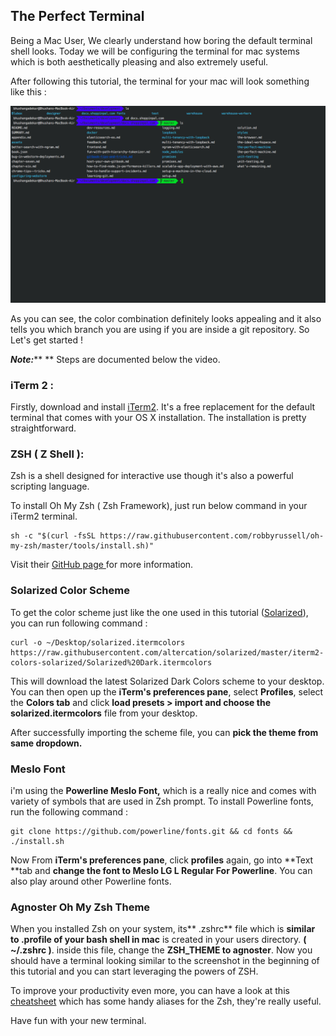 ## The Perfect Terminal

Being a Mac User, We clearly understand how boring the default terminal shell looks. Today we will be configuring the terminal for mac systems which is both aesthetically pleasing and also extremely useful.

After following this tutorial, the terminal for your mac will look something like this :

![](/assets/iTERM2.png)

As you can see, the color combination definitely looks appealing and it also tells you which branch you are using if you are inside a git repository. So Let's get started !

_**Note:**_** ** Steps are documented below the video.

### iTerm 2 :

Firstly, download and install [iTerm2](https://www.iterm2.com/). It's a free replacement for the default terminal that comes with your OS X installation. The installation is pretty straightforward.

### ZSH \( Z Shell \):

Zsh is a shell designed for interactive use though it's also a powerful scripting language.

To install Oh My Zsh \( Zsh Framework\), just run below command in your iTerm2 terminal.

```
sh -c "$(curl -fsSL https://raw.githubusercontent.com/robbyrussell/oh-my-zsh/master/tools/install.sh)"
```

Visit their [GitHub page ](https://github.com/robbyrussell/oh-my-zsh)for more information.

### Solarized Color Scheme

To get the color scheme just like the one used in this tutorial \([Solarized](https://github.com/altercation/solarized/tree/master/iterm2-colors-solarized)\), you can run following command :

```
curl -o ~/Desktop/solarized.itermcolors https://raw.githubusercontent.com/altercation/solarized/master/iterm2-colors-solarized/Solarized%20Dark.itermcolors
```

This will download the latest Solarized Dark Colors scheme to your desktop. You can then open up the **iTerm's preferences pane**, select **Profiles**, select the **Colors tab** and click **load presets &gt; import and choose the solarized.itermcolors** file from your desktop.

After successfully importing the scheme file, you can **pick the theme from same dropdown.**

### Meslo Font

i'm using the **Powerline Meslo Font,** which is a really nice and comes with variety of symbols that are used in Zsh prompt. To install Powerline fonts, run the following command :

```
git clone https://github.com/powerline/fonts.git && cd fonts && ./install.sh 
```

Now From **iTerm's preferences pane**, click **profiles** again, go into **Text **tab and **change the font to Meslo LG L Regular For Powerline**. You can also play around other Powerline fonts.

### Agnoster Oh My Zsh Theme

When you installed Zsh on your system, its** .zshrc** file which is **similar to .profile of your bash shell in mac** is created in your users directory. **\( ~/.zshrc \)**. inside this file, change the **ZSH\_THEME **to** agnoster**. Now you should have a terminal looking similar to the screenshot in the beginning of this tutorial and you can start leveraging the powers of ZSH.

To improve your productivity even more, you can have a look at this [cheatsheet](https://github.com/robbyrussell/oh-my-zsh/wiki/Cheatsheet) which has some handy aliases for the Zsh, they're really useful.

Have fun with your new terminal.

